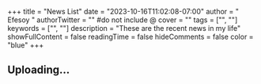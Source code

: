 +++
title = "News List"
date = "2023-10-16T11:02:08-07:00"
author = " Efesoy "
authorTwitter = "" #do not include @
cover = ""
tags = ["", ""]
keywords = ["", ""]
description = "These are the recent news in my life"
showFullContent = false
readingTime = false
hideComments = false
color = "blue" 
+++

## Uploading...